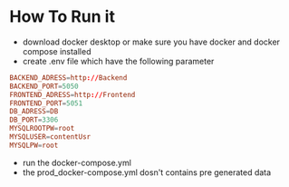 # How To Run it 
- download docker desktop or make sure you have docker and docker compose installed
- create .env file which have the following parameter
``` conf
BACKEND_ADRESS=http://Backend
BACKEND_PORT=5050
FRONTEND_ADRESS=http://Frontend
FRONTEND_PORT=5051
DB_ADRESS=DB
DB_PORT=3306
MYSQLROOTPW=root
MYSQLUSER=contentUsr
MYSQLPW=root
```
- run the docker-compose.yml
- the prod_docker-compose.yml dosn't contains pre generated data